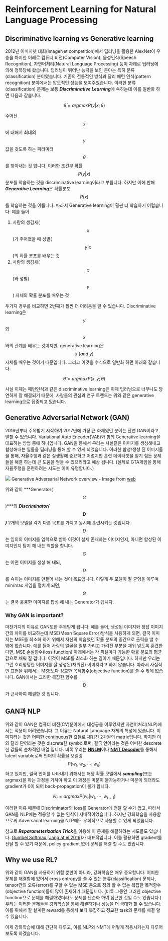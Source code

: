 # Reinforcement Learning for Natural Language Processing

## Discriminative learning vs Generative learning

2012년 이미지넷 대회(ImageNet competition)에서 딥러닝을 활용한 AlexNet이 우승을 차지한 이래로 컴퓨터 비전(Computer Vision), 음성인식(Speech Recognition), 자연어처리(Natural Language Processing) 등이 차례로 딥러닝에 의해 정복당해 왔습니다. 딥러닝이 뛰어난 능력을 보인 분야는 특히 분류(classification) 분야였습니다. 기존의 전통적인 방식과 달리 패턴 인식(pattern recognition) 분야에서는 압도적인 성능을 보여주었습니다. 이러한 분류(classification) 문제는 보통 ***Discriminative Learning***에 속하는데 이를 일반화 하면 다음과 같습니다.

$$
\hat{\theta}=argmax P(y|x;\theta)
$$

주어진 $$x$$에 대해서 최대의 $$y$$ 값을 갖도록 하는 파라미터 $$\theta$$를 찾아내는 것 입니다. 이러한 조건부 확률 $$P(y|x)$$ 분포를 학습하는 것을 discriminative learning이라고 부릅니다. 하지만 이에 반해 ***Generative Learning***은 확률분포 $$ P(x) $$를 학습하는 것을 이릅니다. 따라서 Generative learning이 훨씬 더 학습하기 어렵습니다. 예를 들어 

1. 사람의 생김새($$x$$)가 주어졌을 때 성별($$y|x$$)의 확률 분포를 배우는 것
1. 사람의 생김새($$x$$)와 성별($$y$$) 자체의 확률 분포를 배우는 것

두가지 경우를 비교하면 2번째가 훨씬 더 어려움을 알 수 있습니다. Discriminative learning은 $$y$$와 $$x$$와의 관계를 배우는 것이지만, generative learning은 $$x~(and~y)$$ 자체를 배우는 것이기 때문입니다. 그리고 이것을 수식으로 일반화 하면 아래와 같습니다.

$$
\hat{\theta}=argmax P(x, y;\theta)
$$

사실 이제는 패턴인식과 같은 discriminative learning은 이제 딥러닝으로 너무나도 당연하게 잘 해결되기 때문에, 사람들의 관심과 연구 트렌드는 위와 같은 generative learning으로 집중되고 있습니다.

## Generative Adversarial Network (GAN)

2016년부터 주목받기 시작하여 2017년에 가장 큰 화제였던 분야는 단연 GAN이라고 말할 수 있습니다. Variational Auto Encoder(VAE)와 함께 Generative learning을 대표하는 방법 중에 하나입니다. GAN을 통해서 우리는 사실같은 이미지를 생성해내고 합성해내는 일들을 딥러닝을 통해 할 수 있게 되었습니다. 이러한 합성/생성 된 이미지들을 통해, 자율주행과 같은 실생활에 중요하고 어렵지만 훈련 데이터셋을 얻기 힘든 문제들을 해결 하는데 큰 도움을 얻을 수 있으리라고 예상 됩니다. (실제로 GTA게임을 통해 자율주행을 훈련하려는 시도는 이미 유명합니다.)

![](https://sthalles.github.io/assets/dcgan/GANs.png)
Generative Adversarial Network overview - Image from [web](https://sthalles.github.io/intro-to-gans/)

위와 같이 ***Generator($$G$$)***와 ***Discriminator($$D$$)*** 2개의 모델을 각기 다른 목표를 가지고 동시에 훈련시키는 것입니다. $$D$$는 임의의 이미지를 입력으로 받아 이것이 실제 존재하는 이미지인지, 아니면 합성된 이미지인지 탐지 해 내는 역할을 합니다. $$G$$는 어떤 이미지를 생성 해 내되, $$D$$를 속이는 이미지를 만들어 내는 것이 목표입니다. 이렇게 두 모델이 잘 균형을 이루며 min/max 게임을 펼치게 되면, $$G$$는 결국 훌륭한 이미지를 합성 해 내는 Generator가 됩니다.

### Why GAN is important?

마찬가지의 이유로 GAN또한 주목받게 됩니다. 예를 들어, 생성된 이미지와 정답 이미지 간의 차이를 비교하는데 MSE(Mean Square Error)방식을 사용하게 되면, 결국 이미지는 MSE를 최소화 하기 위해서 자신의 학습했던 확률 분포의 중간으로 출력을 낼 수 밖에 없습니다. 예를 들어 사람의 얼굴을 일부 가리고 가려진 부분을 채워 넣도록 훈련한다면, MSE 손실함수(loss function) 아래에서는 각 픽셀마다 가능한 확률 분포의 평균값으로 채워 질 겁니다. 이것이 MSE를 최소화 하는 길이기 때문입니다. 하지만 우리는 그런 흐리멍텅한 이미지를 잘 생성된(채워진) 이미지라고 하지 않습니다. 따라서 사실적인 표현을 위해서는 MSE보다 정교한 목적함수(objective function)를 쓸 수 밖에 없습니다. GAN에서는 그러한 복잡한 함수를 $$D$$가 근사하여 해결한 것 입니다.

## GAN과 NLP

위와 같이 GAN은 컴퓨터 비전(CV)분야에서 대성공을 이루었지만 자연어처리(NLP)에서는 적용이 어려웠습니다. 그 이유는 Natural Language 자체의 특성에 있습니다. 이미지라는 것은 어떠한 continuous한 값들로 채워진 2차원의 matrix입니다. 하지만 이와 달리 단어라는 것은 discrete한 symbol로써, 결국 언어라는 것은 어떠한 descrete한 값들의 순차적인 배열 입니다. 비록 우리는 [**NNLM**](../language-modeling/nnlm.md)이나 [**NMT Decoder**](../neural-machine-translation/seq2seq.md)를 통해서 latent variable로써 언어의 확률을 모델링 $$ P(w_1,w_2,\cdots,w_n)$$ 하고 있지만, 결국 언어를 나타내기 위해서는 해당 확률 모델에서 ***sampling***(또는 argmax)을 하는 과정을 거쳐야 하고 이 과정은 미분이 불가능하거나 미분이 되더라도 gradient가 0이 되어 back-propagation이 불가 합니다.

$$
\hat{w}_t = argmax P(w_t|w_1,\cdots,w_{t-1})
$$

이러한 이유 때문에 Discriminator의 loss를 Generator에 전달 할 수가 업고, 따라서 GAN을 NLP에는 적용할 수 없는 인식이 지배적이었습니다. 하지만 강화학습을 사용함으로써 Adversarial learning을 NLP에도 우회적으로 사용할 수 있게 되었습니다.

참고로 ***Reparameterization Trick***을 이용해 이 문제를 해결하려는 시도들도 있습니다. [Gumbel Softmax [Jang at el.2016]](https://arxiv.org/pdf/1611.01144.pdf)가 대표적입니다. 이를 활용하면 gradient를 전달 할 수 있기 때문에, policy gradient 없이 문제를 해결 할 수도 있습니다.

## Why we use RL?

위와 같이 GAN을 사용하기 위함 뿐만이 아니라, 강화학습은 매우 중요합니다. 어떠한 문제를 해결함에 있어서 cross entropy를 쓸 수 있는 분류(classification) 문제나, tensor간의 오류(error)를 구할 수 있는 MSE 등으로 정의 할 수 없는 복잡한 목적함수(objective function)들이 많이 존재하기 때문입니다. (비록 그동안 그러한 objective function으로 문제를 해결하였더라도 문제를 단순화 하여 접근한 것일 수도 있습니다.) 우리는 이러한 문제들을 강화학습을 통해 해결하거나 성능을 더 극대화 할 수 있습니다. 이를 위해서 잘 설계된 reward를 통해서 보다 복잡하고 정교한 task의 문제를 해결 할 수 있습니다.

이제 강화학습에 대해 간단히 다루고, 이를 NLP와 NMT에 어떻게 적용시키는지 다루어 보도록 하겠습니다.